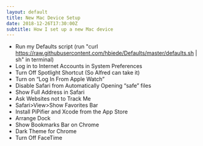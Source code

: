 ```yaml
---
layout: default
title: New Mac Device Setup
date: 2018-12-26T17:30:00Z
subtitle: How I set up a new Mac device
---
```


 * Run my Defaults script (run "curl https://raw.githubusercontent.com/hbiede/Defaults/master/defaults.sh \| sh" in terminal) 
 * Log in to Internet Accounts in System Preferences
 * Turn Off Spotlight Shortcut (So Alfred can take it) 
 * Turn on “Log In From Apple Watch”
 * Disable Safari from Automatically Opening “safe” files
 * Show Full Address in Safari
 * Ask Websites not to Track Me
 * Safari>View>Show Favorites Bar
 * Install PiPifier and Xcode from the App Store
 * Arrange Dock
 * Show Bookmarks Bar on Chrome
 * Dark Theme for Chrome
 * Turn Off FaceTime
